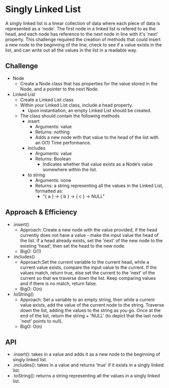 # Singly Linked List

A singly linked list is a linear collection of data where each piece of data is represented as a 'node'. The first node in a linked list is refered to as the head, and each node has reference to the next node in line with it's 'next' property. This challenge required the creation of methods that could insert a new node to the beginning of the line, check to see if a value exists in the list, and can write out all the values in the list in a readable way.

## Challenge

- Node
  - Create a Node class that has properties for the value stored in the Node, and a pointer to the next Node.
- Linked List
  - Create a Linked List class
  - Within your Linked List class, include a head property.
    - Upon instantiation, an empty Linked List should be created.
  - The class should contain the following methods
    - insert
      - Arguments: value
      - Returns: nothing
      - Adds a new node with that value to the head of the list with an O(1) Time performance.
    - includes
      - Arguments: value
      - Returns: Boolean
        - Indicates whether that value exists as a Node’s value somewhere within the list.
    - to string
      - Arguments: none
      - Returns: a string representing all the values in the Linked List, formatted as:
        - "{ a } -> { b } -> { c } -> NULL"

## Approach & Efficiency

- .insert()
  - Approach: Create a new node with the value provided, if the head currently does not have a value - make the input value the head of the list. If a head already exists, set the 'next' of the new node to the existing 'head', then set the head to the new node.
  - BigO: O(1)
- .includes()
  - Approach:Set the current variable to the current head, while a current value exists, compare the input value to the current. If the values match, return true, else set the current to the 'next' of the current so that we traverse down the list. Keep comparing values and if there is no match, return false.
  - BigO: O(n)
- .toString()
  - Approach: Set a variable to an empty string, then while a current value exists, add the value of the current node to the string. Traverse down the list, adding the values to the string as you go. Once at the end of the list, return the string + 'NULL' (to depict that the last node 'next' points to null).
  - BigO: O(n)

## API

- .insert(): takes in a value and adds it as a new node to the beginning of singly linked list.
- .includes(): takes in a value and returns 'true' if it exists in a singly linked list.
- .toString(): returns a string representing all the values in a singly linked list.

